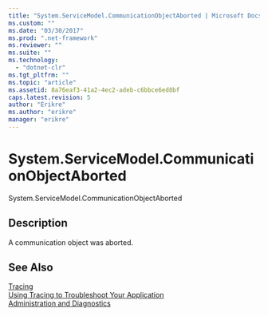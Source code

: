 ```yaml
---
title: "System.ServiceModel.CommunicationObjectAborted | Microsoft Docs"
ms.custom: ""
ms.date: "03/30/2017"
ms.prod: ".net-framework"
ms.reviewer: ""
ms.suite: ""
ms.technology: 
  - "dotnet-clr"
ms.tgt_pltfrm: ""
ms.topic: "article"
ms.assetid: 8a76eaf3-41a2-4ec2-adeb-c6bbce6ed8bf
caps.latest.revision: 5
author: "Erikre"
ms.author: "erikre"
manager: "erikre"
---
```

# System.ServiceModel.CommunicationObjectAborted
System.ServiceModel.CommunicationObjectAborted  
  
## Description  
 A communication object was aborted.  
  
## See Also  
 [Tracing](../../../../../docs/framework/wcf/diagnostics/tracing/index.md)   
 [Using Tracing to Troubleshoot Your Application](../../../../../docs/framework/wcf/diagnostics/tracing/using-tracing-to-troubleshoot-your-application.md)   
 [Administration and Diagnostics](../../../../../docs/framework/wcf/diagnostics/index.md)